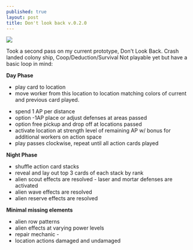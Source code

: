 ```yaml
---
published: true
layout: post
title: Don't look back v.0.2.0
---
```

![](https://i.imgur.com/4do6hVk.jpg)

Took a second pass on my current prototype, Don\'t Look Back. Crash landed colony ship, Coop/Deduction/Survival Not playable yet but have a basic loop in mind:

**Day Phase** 

* play card to location 
* move worker from this location to location matching colors of current and previous card played. 

- spend 1 AP per distance 
 -  option -1AP place or adjust defenses at areas passed 
 -  option free pickup and drop off at locations passed 
- activate location at strength level of remaining AP w/ bonus for additional workers on action space 
- play passes clockwise, repeat until all action cards played 

**Night Phase**

 - shuffle action card stacks 
- reveal and lay out top 3 cards of each stack by rank
 - alien scout effects are resolved - laser and mortar defenses are activated 
- alien wave effects are resolved 
- alien reserve effects are resolved 

**Minimal missing elements** 

- alien row patterns 
- alien effects at varying power levels 
- repair mechanic -
- location actions damaged and undamaged

